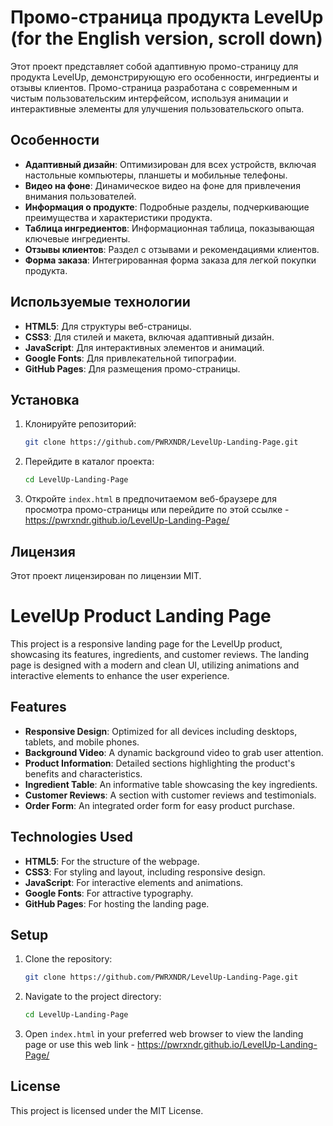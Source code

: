# Промо-страница продукта LevelUp (for the English version, scroll down)

Этот проект представляет собой адаптивную промо-страницу для продукта LevelUp, демонстрирующую его особенности, ингредиенты и отзывы клиентов. Промо-страница разработана с современным и чистым пользовательским интерфейсом, используя анимации и интерактивные элементы для улучшения пользовательского опыта.

## Особенности
- **Адаптивный дизайн**: Оптимизирован для всех устройств, включая настольные компьютеры, планшеты и мобильные телефоны.
- **Видео на фоне**: Динамическое видео на фоне для привлечения внимания пользователей.
- **Информация о продукте**: Подробные разделы, подчеркивающие преимущества и характеристики продукта.
- **Таблица ингредиентов**: Информационная таблица, показывающая ключевые ингредиенты.
- **Отзывы клиентов**: Раздел с отзывами и рекомендациями клиентов.
- **Форма заказа**: Интегрированная форма заказа для легкой покупки продукта.

## Используемые технологии
- **HTML5**: Для структуры веб-страницы.
- **CSS3**: Для стилей и макета, включая адаптивный дизайн.
- **JavaScript**: Для интерактивных элементов и анимаций.
- **Google Fonts**: Для привлекательной типографии.
- **GitHub Pages**: Для размещения промо-страницы.

## Установка
1. Клонируйте репозиторий:
    ```sh
    git clone https://github.com/PWRXNDR/LevelUp-Landing-Page.git
    ```
2. Перейдите в каталог проекта:
    ```sh
    cd LevelUp-Landing-Page
    ```
3. Откройте `index.html` в предпочитаемом веб-браузере для просмотра промо-страницы или перейдите по этой ссылке - https://pwrxndr.github.io/LevelUp-Landing-Page/

## Лицензия
Этот проект лицензирован по лицензии MIT.

# LevelUp Product Landing Page

This project is a responsive landing page for the LevelUp product, showcasing its features, ingredients, and customer reviews. The landing page is designed with a modern and clean UI, utilizing animations and interactive elements to enhance the user experience.

## Features
- **Responsive Design**: Optimized for all devices including desktops, tablets, and mobile phones.
- **Background Video**: A dynamic background video to grab user attention.
- **Product Information**: Detailed sections highlighting the product's benefits and characteristics.
- **Ingredient Table**: An informative table showcasing the key ingredients.
- **Customer Reviews**: A section with customer reviews and testimonials.
- **Order Form**: An integrated order form for easy product purchase.

## Technologies Used
- **HTML5**: For the structure of the webpage.
- **CSS3**: For styling and layout, including responsive design.
- **JavaScript**: For interactive elements and animations.
- **Google Fonts**: For attractive typography.
- **GitHub Pages**: For hosting the landing page.

## Setup
1. Clone the repository:
    ```sh
    git clone https://github.com/PWRXNDR/LevelUp-Landing-Page.git
    ```
2. Navigate to the project directory:
    ```sh
    cd LevelUp-Landing-Page
    ```
3. Open `index.html` in your preferred web browser to view the landing page or use this web link - https://pwrxndr.github.io/LevelUp-Landing-Page/

## License
This project is licensed under the MIT License.

